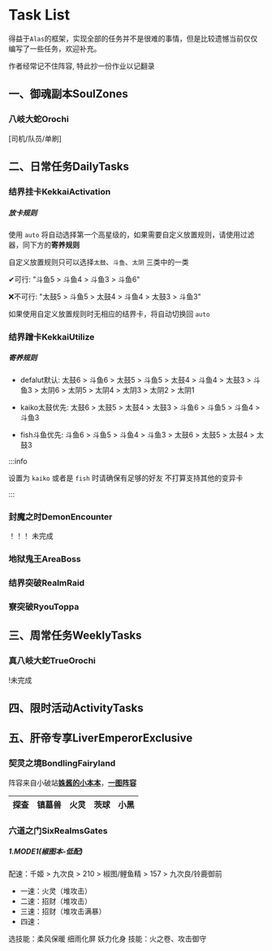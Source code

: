 



# Task List

得益于`Alas`的框架，实现全部的任务并不是很难的事情，但是比较遗憾当前仅仅编写了一些任务，欢迎补充。

作者经常记不住阵容, 特此抄一份作业以记翻录


## 一、御魂副本SoulZones

### 八岐大蛇Orochi
[司机/队员/单刷]

## 二、日常任务DailyTasks

### 结界挂卡KekkaiActivation

##### 放卡规则

使用 `auto` 将自动选择第一个高星级的，如果需要自定义放置规则，请使用过滤器，同下方的**寄养规则**

自定义放置规则只可以选择`太鼓`、`斗鱼`、`太阴` 三类中的一类

✔可行: "斗鱼5 > 斗鱼4 > 斗鱼3 > 斗鱼6"

❌不可行: "太鼓5 > 斗鱼5 > 太鼓4 > 斗鱼4 > 太鼓3 > 斗鱼3"

如果使用自定义放置规则时无相应的结界卡，将自动切换回 `auto`


### 结界蹭卡KekkaiUtilize  

##### 寄养规则

- defalut默认: 太鼓6 > 斗鱼6 > 太鼓5 > 斗鱼5 > 太鼓4 > 斗鱼4 > 太鼓3 > 斗鱼3 > 太阴6 > 太阴5 > 太阴4 > 太阴3 > 太阴2 > 太阴1

- kaiko太鼓优先: 太鼓6 > 太鼓5 > 太鼓4 > 太鼓3 > 斗鱼6 > 斗鱼5 > 斗鱼4 > 斗鱼3

- fish斗鱼优先: 斗鱼6 > 斗鱼5 > 斗鱼4 > 斗鱼3 > 太鼓6 > 太鼓5 > 太鼓4 > 太鼓3

:::info

设置为 `kaiko` 或者是 `fish` 时请确保有足够的好友
不打算支持其他的变异卡

:::

### 封魔之时DemonEncounter
！！！ 未完成
### 地狱鬼王AreaBoss

### 结界突破RealmRaid

### 寮突破RyouToppa

## 三、周常任务WeeklyTasks

### 真八岐大蛇TrueOrochi
!未完成

## 四、限时活动ActivityTasks

## 五、肝帝专享LiverEmperorExclusive

### 契灵之境BondlingFairyland

阵容来自小破站[**姝酱的小本本**](https://www.bilibili.com/video/BV1zV4y117aA/?spm_id_from=333.337.search-card.all.click)，[**一图阵容**](https://www.bilibili.com/read/cv24506846)

| 探查 | 镇墓兽 | 火灵 | 茨球 | 小黑 |
| ---- | ------ | ---- | ---- | ---- |

### 六道之门SixRealmsGates

##### 1.MODE1(椒图本-低配)
配速：千姬 > 九次良 > 210 > 椒图/鲤鱼精 > 157 > 九次良/铃鹿御前
- 一速：火灵（堆攻击）
- 二速：招财（堆攻击）
- 三速：招财（堆攻击满暴）
- 四速：

选技能：柔风保暖 细雨化屏 妖力化身
技能：火之卷、攻击御守
